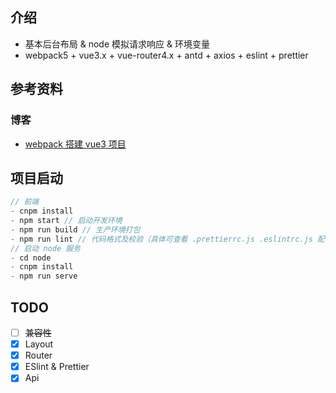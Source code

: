 ## 介绍
- 基本后台布局 & node 模拟请求响应 & 环境变量
- webpack5 + vue3.x + vue-router4.x + antd + axios + eslint + prettier

## 参考资料
  ### 博客
  - [webpack 搭建 vue3 项目](https://www.jianshu.com/p/0605989c8b4e)

## 项目启动
  ```javascript
  // 前端
  - cnpm install 
  - npm start // 启动开发环境
  - npm run build // 生产环境打包
  - npm run lint // 代码格式及校验（具体可查看 .prettierrc.js .eslintrc.js 配置）
  // 启动 node 服务
  - cd node
  - cnpm install
  - npm run serve
  ```

## TODO
 * [ ] ~~兼容性~~
 * [x] Layout
 * [x] Router
 * [x] ESlint & Prettier
 * [x] Api
